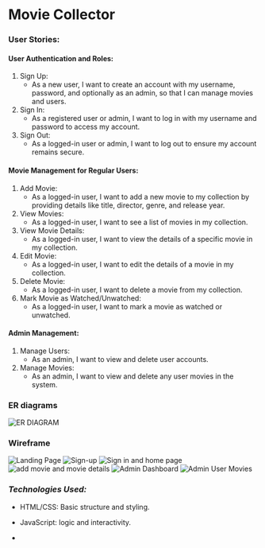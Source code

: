 # Movie Collector

### User Stories:

#### User Authentication and Roles:

1. Sign Up:
    - As a new user, I want to create an account with my username, password, and optionally as an admin, so that I can manage movies and users.
2. Sign In:
    - As a registered user or admin, I want to log in with my username and password to access my account.
3. Sign Out:
    - As a logged-in user or admin, I want to log out to ensure my account remains secure.

#### Movie Management for Regular Users:

1. Add Movie:
    - As a logged-in user, I want to add a new movie to my collection by providing details like title, director, genre, and release year.
2. View Movies:
    - As a logged-in user, I want to see a list of movies in my collection.
3. View Movie Details:
    - As a logged-in user, I want to view the details of a specific movie in my collection.
4. Edit Movie:
    - As a logged-in user, I want to edit the details of a movie in my collection.
5. Delete Movie:
    - As a logged-in user, I want to delete a movie from my collection.
6. Mark Movie as Watched/Unwatched:
    - As a logged-in user, I want to mark a movie as watched or unwatched.

#### Admin Management:

1. Manage Users:
    - As an admin, I want to view and delete user accounts.
2. Manage Movies:
    - As an admin, I want to view and delete any user movies in the system.

### ER diagrams

![ER DIAGRAM](image-2.png)

### Wireframe

![Landing Page](image-8.png)
![Sign-up](image-9.png)
![Sign in and home page](image-5.png)
![add movie and movie details](image-6.png)
![Admin Dashboard](image-10.png)
![Admin User Movies](image-11.png)

### ***Technologies Used:***

* HTML/CSS: Basic structure and styling.

* JavaScript: logic and interactivity.

* 